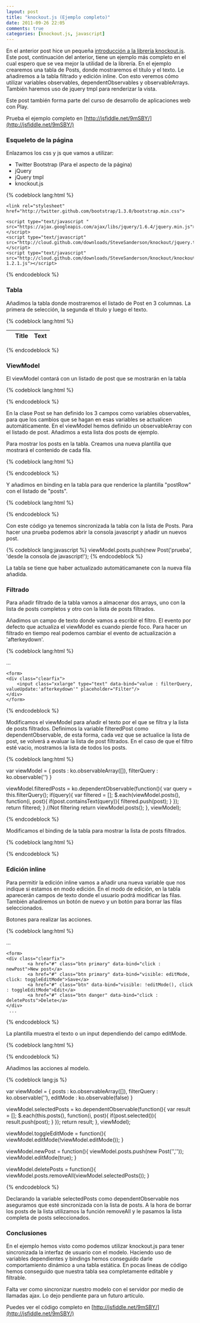 ```yaml
---
layout: post
title: "knockout.js (Ejemplo completo)"
date: 2011-09-26 22:05
comments: true
categories: [knockout.js, javascript]
---
```


En el anterior post hice un pequeña [introducción a la librería knockout.js](http://axelhzf.tumblr.com/post/10638045853/knockout).  Este post, continuación del anterior, tiene un ejemplo más completo en el cual espero que se vea mejor la utilidad de la librería. En el ejemplo crearemos una tabla de Posts, donde mostraremos el título y el texto. Le añadiremos a la tabla filtrado y edición inline. Con esto veremos cómo utilizar variables observables, dependentObservables y observableArrays.
También haremos uso de jquery tmpl para renderizar la vista.

Este post también forma parte del curso de desarrollo de aplicaciones web con Play.

Prueba el ejemplo completo en [http://jsfiddle.net/9mSBY/](http://jsfiddle.net/9mSBY/)

<!-- more -->

### Esqueleto de la página

Enlazamos los css y js que vamos a utilizar:

* Twitter Bootstrap (Para el aspecto de la página)
* jQuery
* jQuery tmpl
* knockout.js

{% codeblock lang:html %}

<!doctype html>
<html>
<head>
    <title></title>

    <link rel="stylesheet" href="http://twitter.github.com/bootstrap/1.3.0/bootstrap.min.css">

    <script type="text/javascript " src="https://ajax.googleapis.com/ajax/libs/jquery/1.6.4/jquery.min.js"></script>
    <script type="text/javascript" src="http://cloud.github.com/downloads/SteveSanderson/knockout/jquery.tmpl.min.js"></script>
    <script type="text/javascript" src="http://cloud.github.com/downloads/SteveSanderson/knockout/knockout-1.2.1.js"></script>
</head>
<body>
</body>
</html>

{% endcodeblock %}


### Tabla

Añadimos la tabla donde mostraremos el listado de Post en 3 columnas. La primera de selección, la segunda el título y luego el texto.

{% codeblock lang:html %}

<div class="container">
    <table>
        <thead>
        <tr>
            <th></th>
            <th>Title</th>
            <th>Text</th>
        </tr>
        </thead>
        <tbody />
    </table>
</div>

{% endcodeblock %}

### ViewModel

El viewModel contará con un listado de post que se mostrarán en la tabla

{% codeblock lang:html %}

<script>
     function containsIgnoreCase(s, q){
        return s.toLowerCase().indexOf(q.toLowerCase()) != -1;
     }

     function Post(title, text){
        this.title = ko.observable(title);
        this.text = ko.observable(text);
        this.selected = ko.observable(false);

        this.containsText = function(query){
            return containsIgnoreCase(this.title(), query)
                || containsIgnoreCase(this.text(), query);
        }
     }

     var viewModel = {
        posts : ko.observableArray([])
     }

     viewModel.posts.push(new Post('title1', 'text1'));
     viewModel.posts.push(new Post('title2', 'text2'));

     ko.applyBindings(viewModel);
</script>

{% endcodeblock %}

En la clase Post se han definido los 3 campos como variables observables, para que los cambios que se hagan en esas variables se actualicen automáticamente. En el viewModel hemos definido un observableArray con el listado de post. Añadimos a esta lista dos posts de ejemplo.

Para mostrar los posts en la tabla. Creamos una nueva plantilla que mostrará el contenido de cada fila.

{% codeblock lang:html %}

<script type="text/html" id="postRow">
    <tr>
        <td><input type="checkbox" data-bind="checked: selected" /></td>
        <td>${title}</td>
        <td>${text}</td>
    </tr>
</script>

{% endcodeblock %}

Y añadimos en binding en la tabla para que renderice la plantilla "postRow" con el listado de "posts".

{% codeblock lang:html %}
<tbody data-bind="template : {name : 'postRow', foreach: posts}" />
{% endcodeblock %}

Con este código ya tenemos sincronizada la tabla con la lista de Posts. Para hacer una prueba podemos abrir la consola javascript y añadir un nuevos post.

{% codeblock lang:javascript %}
viewModel.posts.push(new Post('prueba', 'desde la consola de javascript!');
{% endcodeblock %}

La tabla se tiene que haber actualizado automáticamanete con la nueva fila añadida.


### Filtrado

Para añadir filtrado de la tabla vamos a almacenar dos arrays, uno con la lista de posts completos y otro con la lista de posts filtrados.

Añadimos un campo de texto donde vamos a escribir el filtro. El evento por defecto que actualiza el viewModel es cuando pierde foco. Para hacer un filtrado en tiempo real podemos cambiar el evento de actualización a 'afterkeydown'.

{% codeblock lang:html %}

<div class="container">
    ...

    <form>
    <div class="clearfix">
        <input class="xxlarge" type="text" data-bind="value : filterQuery, valueUpdate:'afterkeydown'" placeholder="Filter"/>
    </div>
    </form>
</div>

{% endcodeblock %}


Modificamos el viewModel para añadir el texto por el que se filtra y la lista de posts filtrados. Definimos la variable filteredPost como dependentObservable, de esta forma, cada vez que se actualice la lista de post, se volverá a evaluar la lista de post filtrados. En el caso de que el filtro esté vacio, mostramos la lista de todos los posts.

{% codeblock lang:html %}

var viewModel = {
    posts : ko.observableArray([]),
    filterQuery : ko.observable('')
}

viewModel.filteredPosts = ko.dependentObservable(function(){
    var query = this.filterQuery();
    if(query){
        var filtered = [];
        $.each(viewModel.posts(), function(i, post){
            if(post.containsText(query)){
                filtered.push(post);
            }
        });
        return filtered;
    }
    //Not filtering
    return viewModel.posts();
}, viewModel);

{% endcodeblock %}

Modificamos el binding de la tabla para mostrar la lista de posts filtrados.

{% codeblock lang:html %}
<tbody data-bind="template : {name : 'postRow', foreach: filteredPosts}" />
{% endcodeblock %}


### Edición inline

Para permitir la edición inline vamos a añadir una nueva variable que nos indique si estamos en modo edición. En el modo de edición, en la tabla aparecerán campos de texto donde el usuario podrá modificar las filas. También añadiremos un botón de nuevo y un botón para borrar las filas seleccionados.

Botones para realizar las acciones.

{% codeblock lang:html %}

<div class="container">
    ...

    <form>
    <div class="clearfix">
            <a href="#" class="btn primary" data-bind="click : newPost">New post</a>
            <a href="#" class="btn primary" data-bind="visible: editMode, click: toggleEditMode">Save</a>
            <a href="#" class="btn" data-bind="visible: !editMode(), click : toggleEditMode">Edit</a>
            <a href="#" class="btn danger" data-bind="click : deletePosts">Delete</a>
    </div>
     ...

{% endcodeblock %}


La plantilla muestra el texto o un input dependiendo del campo editMode.

{% codeblock lang:html %}

<script type="text/html" id="postRow">
    <tr>
        <td><input type="checkbox" data-bind="checked: selected" /></td>
        {{if viewModel.editMode()}}
            <td><input type="text" data-bind="value : title" /></td>
            <td><input type="text" data-bind="value : text" /></td>
        {{else}}
            <td>${title}</td>
            <td>${text}</td>
        {{/if}}
    </tr>
</script>

{% endcodeblock %}


Añadimos las acciones al modelo.

{% codeblock lang:js %}

var viewModel = {
    posts : ko.observableArray([]),
    filterQuery : ko.observable(''),
    editMode : ko.observable(false)
}

viewModel.selectedPosts = ko.dependentObservable(function(){
    var result = [];
    $.each(this.posts(), function(i, post){
        if(post.selected()){
            result.push(post);
        }
    });
    return result;
}, viewModel);

viewModel.toggleEditMode = function(){
    viewModel.editMode(!viewModel.editMode());
}

viewModel.newPost = function(){
    viewModel.posts.push(new Post('',''));
    viewModel.editMode(true);
}

viewModel.deletePosts = function(){
    viewModel.posts.removeAll(viewModel.selectedPosts());
}

{% endcodeblock %}

Declarando la variable selectedPosts como dependentObservable nos aseguramos que esté sincronizada con la lista de posts. A la hora de borrar los posts de la lista utilizamos la función removeAll y le pasamos la lista completa de posts seleccionados.

### Conclusiones

En el ejemplo hemos visto como podemos utilizar knockout.js para tener sincronizada la interfaz de usuario con el modelo. Haciendo uso de variables dependientes y bindings hemos conseguido darle comportamiento dinámico a una tabla estática. En pocas lineas de código hemos conseguido que nuestra tabla sea completamente editable y filtrable.

Falta ver como sincronizar nuestro modelo con el servidor por medio de llamadas ajax. Lo dejo pendiente para un futuro artículo.


Puedes ver el código completo en [http://jsfiddle.net/9mSBY/](http://jsfiddle.net/9mSBY/)
